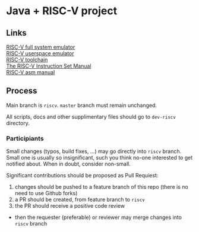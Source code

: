 # Java + RISC-V project

## Links

[RISC-V full system emulator](./dev-riscv/emulator/README.md)  
[RISC-V userspace emulator](./dev-riscv/emulator-userspace/README.md)  
[RISC-V toolchain](./dev-riscv/toolchain/README.md)  
[The RISC-V Instruction Set Manual](https://riscv.org/specifications/)  
[RISC-V asm manual](https://github.com/riscv/riscv-asm-manual/blob/master/riscv-asm.md)

## Process

Main branch is `riscv`. `master` branch must remain unchanged.

All scripts, docs and other supplimentary files should go to `dev-riscv` directory.

### Participiants

Small changes (typos, build fixes, ...) may go directly into `riscv` branch.
Small one is usually so insignificant, such you think no-one interested to get notified about. 
When in doubt, consider non-small.

Significant contributions should be proposed as Pull Requiest:
 1. changes should be pushed to a feature branch of this repo (there is no need to use Github forks)
 2. a PR should be created, from feature branch to `riscv`
 3. the PR should receive a positive code review
  * then the requester (preferable) or reviewer may merge changes into `riscv` branch

